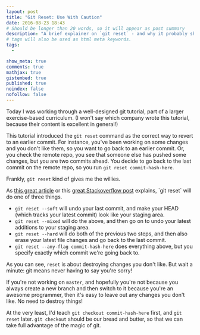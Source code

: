 ```yaml
---
layout: post
title: "Git Reset: Use With Caution"
date: 2016-08-23 18:43
# Should be longer than 20 words, so it will appear as post summary
description: "A brief explainer on `git reset` - and why it probably shouldn't be your go-to tool."
# tags will also be used as html meta keywords.
tags:
  - 

show_meta: true
comments: true
mathjax: true
gistembed: true
published: true
noindex: false
nofollow: false
---
```


Today I was working through a well-designed git tutorial, part of a larger
exercise-based curriculum. (I won't say which company wrote this tutorial,
because their content is excellent in general!)

This tutorial introduced the `git reset` command as the correct way to revert to
an earlier commit. For instance, you've been working on some changes and you
don't like them, so you want to go back to an earlier commit. Or, you check the
remote repo, you see that someone else has pushed some changes, but you are two
commits ahead. You decide to go back to the last commit on the remote repo, so
you run `git reset commit-hash-here`.

Frankly, `git reset` kind of gives me the willies.

As [this great article](https://git-scm.com/blog/2011/07/11/reset.html) or this [great Stackoverflow post](http://stackoverflow.com/questions/2530060/can-you-explain-what-git-reset-does-in-plain-english) explains, \`git reset\`
will do one of three things.

-   `git reset --soft` will undo your last commit, and make your HEAD (which
    tracks your latest commit) look like your staging area.
-   `git reset --mixed` will do the above, and then go on to undo your latest
    additions to your staging area.
-   `git reset --hard` will do both of the previous two steps, and then also erase
    your latest file changes and go back to the last commit.
-   `git reset --any-flag commit-hash-here` does everything above, but you specify
    exactly which commit we're going back to.

As you can see, `reset` is about destroying changes you don't like. But wait a
minute: git means never having to say you're sorry!

If you're not working on `master`, and hopefully you're not because you always
create a new branch and then switch to it because you're an awesome programmer,
then it's easy to leave out any changes you don't like. No need to destroy
things!

At the very least, I'd teach `git checkout commit-hash-here` first, and `git
reset` later. `git checkout` should be our bread and butter, so that we can take
full advantage of the magic of git.
